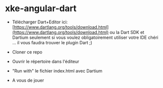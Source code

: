 xke-angular-dart
================

- Télécharger Dart+Editor ici: [https://www.dartlang.org/tools/download.html](https://www.dartlang.org/tools/download.html)
ou la Dart SDK et Dartium seulement si vous voulez obligatoirement utiliser votre IDE chéri ... il vous faudra trouver le plugin Dart ;)

- Cloner ce repo

- Ouvrir le répertoire dans l'éditeur

- "Run with" le fichier index.html avec Dartium

- A vous de jouer
